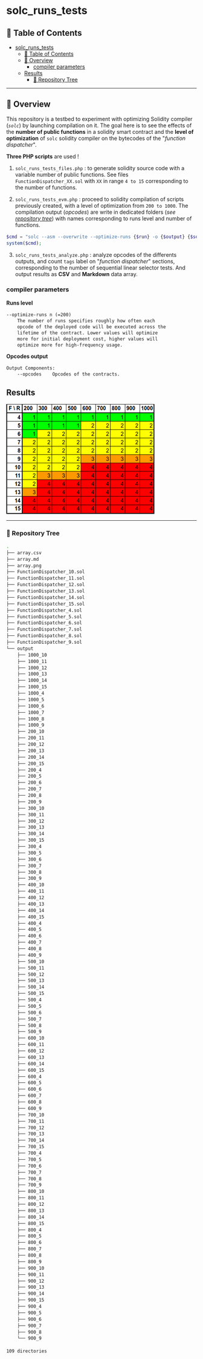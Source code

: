 # solc_runs_tests

## 📖 Table of Contents


<!-- TOC -->

- [solc_runs_tests](#solc_runs_tests)
	- [📖 Table of Contents](#-table-of-contents)
	- [📍 Overview](#-overview)
		- [compiler parameters](#compiler-parameters)
	- [Results](#results)
		- [🌲 Repository Tree](#-repository-tree)

<!-- /TOC -->

----

## 📍 Overview

This repository is a testbed to experiment with optimizing Solidity compiler (*`solc`*) by launching compilation on it. The goal here is to see the effects of the **number of public functions** in a solidity smart contract and the **level of optimization** of `solc` solidity compiler on the bytecodes of the "*function dispatcher*".

**Three PHP scripts** are used !

1. `solc_runs_tests_files.php` : to generate solidity source code with a variable number of public functions. See files `FunctionDispatcher_XX.sol` with `XX` in range `4 to 15` corresponding to the number of functions.

2. `solc_runs_tests_evm.php` : proceed to solidity compilation of scripts previously created, with a level of optimization from `200 to 1000`. The compilation output (*opcodes*) are write in dedicated folders (*see [repository tree](#-repository-tree)*) with names corresponding to runs level and number of functions.

```php
$cmd = "solc --asm --overwrite --optimize-runs {$run} -o {$output} {$sol_file}";
system($cmd);
```
3. `solc_runs_tests_analyze.php` : analyze opcodes of the differents outputs, and count `tags` label on "*function dispatcher*" sections, corresponding to the number of sequential linear selector tests. And output results as **CSV** and **Markdown** data array.


### compiler parameters

**Runs level**
```
--optimize-runs n (=200)
    The number of runs specifies roughly how often each 
    opcode of the deployed code will be executed across the 
    lifetime of the contract. Lower values will optimize 
    more for initial deployment cost, higher values will 
    optimize more for high-frequency usage.
```

**Opcodes output**
```
Output Components:
    --opcodes    Opcodes of the contracts.
```

## Results

![](array.png)


----

### 🌲 Repository Tree
```bash
.
├── array.csv
├── array.md
├── array.png
├── FunctionDispatcher_10.sol
├── FunctionDispatcher_11.sol
├── FunctionDispatcher_12.sol
├── FunctionDispatcher_13.sol
├── FunctionDispatcher_14.sol
├── FunctionDispatcher_15.sol
├── FunctionDispatcher_4.sol
├── FunctionDispatcher_5.sol
├── FunctionDispatcher_6.sol
├── FunctionDispatcher_7.sol
├── FunctionDispatcher_8.sol
├── FunctionDispatcher_9.sol
└── output
    ├── 1000_10
    ├── 1000_11
    ├── 1000_12
    ├── 1000_13
    ├── 1000_14
    ├── 1000_15
    ├── 1000_4
    ├── 1000_5
    ├── 1000_6
    ├── 1000_7
    ├── 1000_8
    ├── 1000_9
    ├── 200_10
    ├── 200_11
    ├── 200_12
    ├── 200_13
    ├── 200_14
    ├── 200_15
    ├── 200_4
    ├── 200_5
    ├── 200_6
    ├── 200_7
    ├── 200_8
    ├── 200_9
    ├── 300_10
    ├── 300_11
    ├── 300_12
    ├── 300_13
    ├── 300_14
    ├── 300_15
    ├── 300_4
    ├── 300_5
    ├── 300_6
    ├── 300_7
    ├── 300_8
    ├── 300_9
    ├── 400_10
    ├── 400_11
    ├── 400_12
    ├── 400_13
    ├── 400_14
    ├── 400_15
    ├── 400_4
    ├── 400_5
    ├── 400_6
    ├── 400_7
    ├── 400_8
    ├── 400_9
    ├── 500_10
    ├── 500_11
    ├── 500_12
    ├── 500_13
    ├── 500_14
    ├── 500_15
    ├── 500_4
    ├── 500_5
    ├── 500_6
    ├── 500_7
    ├── 500_8
    ├── 500_9
    ├── 600_10
    ├── 600_11
    ├── 600_12
    ├── 600_13
    ├── 600_14
    ├── 600_15
    ├── 600_4
    ├── 600_5
    ├── 600_6
    ├── 600_7
    ├── 600_8
    ├── 600_9
    ├── 700_10
    ├── 700_11
    ├── 700_12
    ├── 700_13
    ├── 700_14
    ├── 700_15
    ├── 700_4
    ├── 700_5
    ├── 700_6
    ├── 700_7
    ├── 700_8
    ├── 700_9
    ├── 800_10
    ├── 800_11
    ├── 800_12
    ├── 800_13
    ├── 800_14
    ├── 800_15
    ├── 800_4
    ├── 800_5
    ├── 800_6
    ├── 800_7
    ├── 800_8
    ├── 800_9
    ├── 900_10
    ├── 900_11
    ├── 900_12
    ├── 900_13
    ├── 900_14
    ├── 900_15
    ├── 900_4
    ├── 900_5
    ├── 900_6
    ├── 900_7
    ├── 900_8
    └── 900_9

109 directories
```
